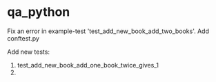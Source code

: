 # qa_python
Fix an error in example-test 'test_add_new_book_add_two_books'.
Add conftest.py

Add new tests:
1. test_add_new_book_add_one_book_twice_gives_1
2. 